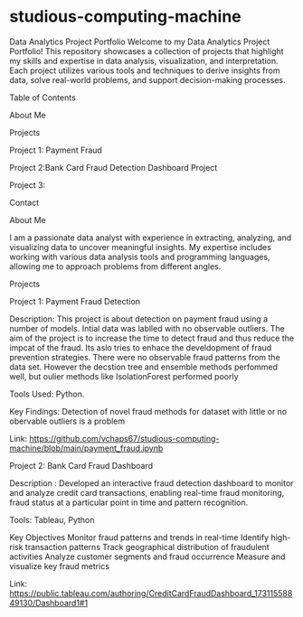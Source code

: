 # studious-computing-machine
Data Analytics Project Portfolio
Welcome to my Data Analytics Project Portfolio! This repository showcases a collection of projects that highlight my skills and expertise in data analysis, visualization, and interpretation. Each project utilizes various tools and techniques to derive insights from data, solve real-world problems, and support decision-making processes.

Table of Contents

About Me

Projects

Project 1: Payment Fraud

Project 2:Bank Card Fraud Detection Dashboard Project

Project 3: 

Contact

About Me

I am a passionate data analyst with experience in extracting, analyzing, and visualizing data to uncover meaningful insights. My expertise includes working with various data analysis tools and programming languages, allowing me to approach problems from different angles.


Projects

Project 1: Payment Fraud Detection

Description: This project is about detection on payment fraud using a number of models. Intial data was lablled with no observable outliers. The aim of the project is to increase the time to detect fraud and thus reduce the impcat of the fraud. Its aslo tries to enhace the develdopment of fraud prevention strategies.  There were no observable fraud patterns from the data set. However the decstion tree and ensemble methods perfommed well, but oulier methods like IsolationForest performed poorly

Tools Used:  Python.

Key Findings: Detection of novel fraud methods for dataset with little or no obervable outliers is a problem

Link: https://github.com/vchaps67/studious-computing-machine/blob/main/payment_fraud.ipynb

Project 2: Bank Card Fraud Dashboard

Description :  Developed an interactive fraud detection dashboard to monitor and analyze credit card transactions, enabling real-time fraud monitoring, fraud status at a particular point in time  and pattern recognition. 

Tools: Tableau, Python

Key Objectives
Monitor fraud patterns and trends in real-time
Identify high-risk transaction patterns
Track geographical distribution of fraudulent activities
Analyze customer segments and fraud occurrence
Measure and visualize key fraud metrics

Link: https://public.tableau.com/authoring/CreditCardFraudDashboard_17311558849130/Dashboard1#1
